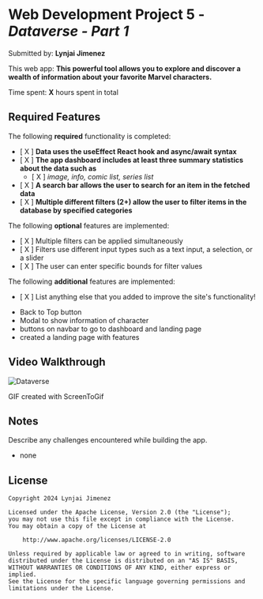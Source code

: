 # Web Development Project 5 - *Dataverse - Part 1*

Submitted by: **Lynjai Jimenez**

This web app: **This powerful tool allows you to explore and discover a wealth of information about your favorite Marvel characters.**

Time spent: **X** hours spent in total

## Required Features

The following **required** functionality is completed:

- [ X ] **Data uses the useEffect React hook and async/await syntax**
- [ X ] **The app dashboard includes at least three summary statistics about the data such as**
  - [ X ] *image, info, comic list, series list*
- [ X ] **A search bar allows the user to search for an item in the fetched data**
- [ X ] **Multiple different filters (2+) allow the user to filter items in the database by specified categories**

The following **optional** features are implemented:

- [ X ] Multiple filters can be applied simultaneously
- [ X ] Filters use different input types such as a text input, a selection, or a slider
- [ X ] The user can enter specific bounds for filter values

The following **additional** features are implemented:

* [ X ] List anything else that you added to improve the site's functionality!
- Back to Top button
- Modal to show information of character
- buttons on navbar to go to dashboard and landing page
- created a landing page with features

## Video Walkthrough

![Dataverse]()

<!-- Replace this with whatever GIF tool you used! -->
GIF created with ScreenToGif
<!-- Recommended tools:
[Kap](https://getkap.co/) for macOS
[ScreenToGif](https://www.screentogif.com/) for Windows
[peek](https://github.com/phw/peek) for Linux. -->

## Notes

Describe any challenges encountered while building the app.
- none

## License

    Copyright 2024 Lynjai Jimenez

    Licensed under the Apache License, Version 2.0 (the "License");
    you may not use this file except in compliance with the License.
    You may obtain a copy of the License at

        http://www.apache.org/licenses/LICENSE-2.0

    Unless required by applicable law or agreed to in writing, software
    distributed under the License is distributed on an "AS IS" BASIS,
    WITHOUT WARRANTIES OR CONDITIONS OF ANY KIND, either express or implied.
    See the License for the specific language governing permissions and
    limitations under the License.